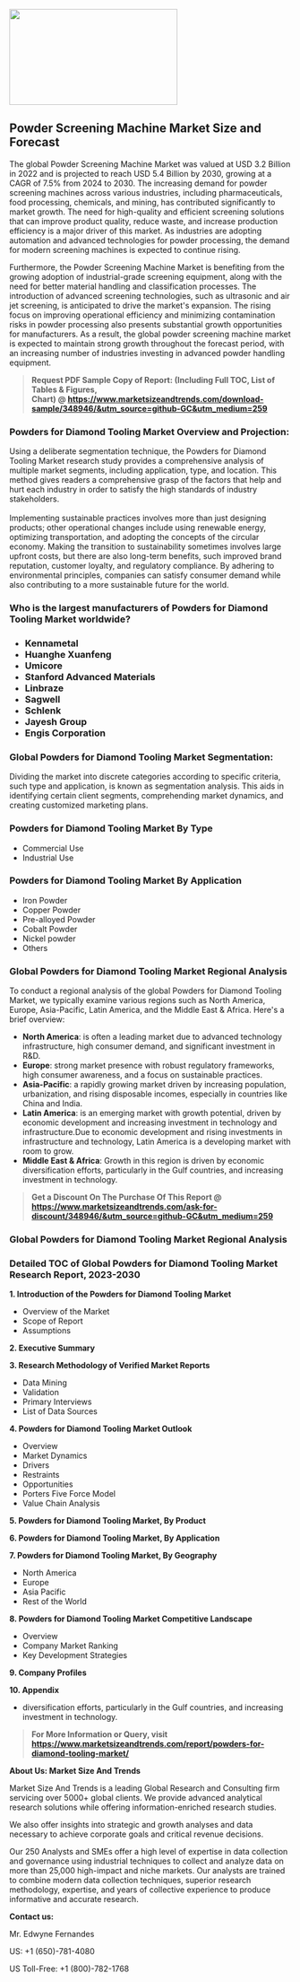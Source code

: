 <p><img class="alignnone size-medium wp-image-20088" src="https://ffe5etoiles.com/wp-content/uploads/2024/12/MST1-300x171.png" alt="" width="300" height="171" /></p><h2>Powder Screening Machine Market Size and Forecast</h2><p>The global Powder Screening Machine Market was valued at USD 3.2 Billion in 2022 and is projected to reach USD 5.4 Billion by 2030, growing at a CAGR of 7.5% from 2024 to 2030. The increasing demand for powder screening machines across various industries, including pharmaceuticals, food processing, chemicals, and mining, has contributed significantly to market growth. The need for high-quality and efficient screening solutions that can improve product quality, reduce waste, and increase production efficiency is a major driver of this market. As industries are adopting automation and advanced technologies for powder processing, the demand for modern screening machines is expected to continue rising.</p><p>Furthermore, the Powder Screening Machine Market is benefiting from the growing adoption of industrial-grade screening equipment, along with the need for better material handling and classification processes. The introduction of advanced screening technologies, such as ultrasonic and air jet screening, is anticipated to drive the market's expansion. The rising focus on improving operational efficiency and minimizing contamination risks in powder processing also presents substantial growth opportunities for manufacturers. As a result, the global powder screening machine market is expected to maintain strong growth throughout the forecast period, with an increasing number of industries investing in advanced powder handling equipment.</p></p><blockquote id="" class=""><strong>Request PDF Sample Copy of Report: (Including Full TOC, List of Tables &amp; Figures, Chart)&nbsp;@&nbsp;<strong><a href="https://www.marketsizeandtrends.com/download-sample/348946/&utm_source=github-GC&utm_medium=259" target="_blank">https://www.marketsizeandtrends.com/download-sample/348946/&utm_source=github-GC&utm_medium=259</a></strong></strong></blockquote><h3 id="" class="">Powders for Diamond Tooling Market&nbsp;Overview and Projection:</h3><p id="" class="">Using a deliberate segmentation technique, the Powders for Diamond Tooling Market research study provides a comprehensive analysis of multiple market segments, including application, type, and location. This method gives readers a comprehensive grasp of the factors that help and hurt each industry in order to satisfy the high standards of industry stakeholders. <br /> <br />Implementing sustainable practices involves more than just designing products; other operational changes include using renewable energy, optimizing transportation, and adopting the concepts of the circular economy. Making the transition to sustainability sometimes involves large upfront costs, but there are also long-term benefits, such improved brand reputation, customer loyalty, and regulatory compliance. By adhering to environmental principles, companies can satisfy consumer demand while also contributing to a more sustainable future for the world.</p><h3 id="" class="">Who is the largest manufacturers of&nbsp;Powders for Diamond Tooling Market worldwide?</h3><h3 class=""><p><ul><li>Kennametal </li><li> Huanghe Xuanfeng </li><li> Umicore </li><li> Stanford Advanced Materials </li><li> Linbraze </li><li> Sagwell </li><li> Schlenk </li><li> Jayesh Group </li><li> Engis Corporation</li></ul></p></h3><h3 id="" class="">Global&nbsp;Powders for Diamond Tooling Market Segmentation:</h3><p id="" class="">Dividing the market into discrete categories according to specific criteria, such type and application, is known as segmentation analysis. This aids in identifying certain client segments, comprehending market dynamics, and creating customized marketing plans.</p><h3 id="" class="">Powders for Diamond Tooling Market&nbsp;By Type</h3><p><p><ul><li>Commercial Use</li><li> Industrial Use</p></li></ul></p></p><h3 id="" class="">Powders for Diamond Tooling Market&nbsp;By Application</h3><p class=""><p><ul><li>Iron Powder</li><li> Copper Powder</li><li> Pre-alloyed Powder</li><li> Cobalt Powder</li><li> Nickel powder</li><li> Others</li></ul></p></p><h3 id="" class="">Global Powders for Diamond Tooling Market Regional Analysis</h3><p id="" class="">To conduct a regional analysis of the global Powders for Diamond Tooling Market, we typically examine various regions such as North America, Europe, Asia-Pacific, Latin America, and the Middle East &amp; Africa. Here's a brief overview:</p><ul><li><strong>North America</strong>: is often a leading market due to advanced technology infrastructure, high consumer demand, and significant investment in R&amp;D.</li><li><strong>Europe</strong>: strong market presence with robust regulatory frameworks, high consumer awareness, and a focus on sustainable practices.</li><li><strong>Asia-Pacific</strong>: a rapidly growing market driven by increasing population, urbanization, and rising disposable incomes, especially in countries like China and India.</li><li><strong>Latin America</strong>: is an emerging market with growth potential, driven by economic development and increasing investment in technology and infrastructure.Due to economic development and rising investments in infrastructure and technology, Latin America is a developing market with room to grow.</li><li><strong>Middle East &amp; Africa</strong>: Growth in this region is driven by economic diversification efforts, particularly in the Gulf countries, and increasing investment in technology.</li></ul><blockquote id="" class=""><strong>Get a Discount On The Purchase Of This Report @ <strong><a href="https://www.marketsizeandtrends.com/ask-for-discount/348946/&utm_source=github-GC&utm_medium=259" target="_blank">https://www.marketsizeandtrends.com/ask-for-discount/348946/&utm_source=github-GC&utm_medium=259</a></strong></strong></blockquote><h3 id="" class="">Global Powders for Diamond Tooling Market Regional Analysis</h3><h3 id="" class="">Detailed TOC of Global Powders for Diamond Tooling Market Research Report, 2023-2030</h3><p id="" class=""><strong>1. Introduction of the Powders for Diamond Tooling Market</strong></p><ul><li>Overview of the Market</li><li>Scope of Report</li><li>Assumptions</li></ul><p id="" class=""><strong>2. Executive Summary</strong></p><p id="" class=""><strong>3. Research Methodology of Verified Market Reports</strong></p><ul><li>Data Mining</li><li>Validation</li><li>Primary Interviews</li><li>List of Data Sources</li></ul><p id="" class=""><strong>4. Powders for Diamond Tooling Market Outlook</strong></p><ul><li>Overview</li><li>Market Dynamics</li><li>Drivers</li><li>Restraints</li><li>Opportunities</li><li>Porters Five Force Model</li><li>Value Chain Analysis</li></ul><p id="" class=""><strong>5. Powders for Diamond Tooling Market, By Product</strong></p><p id="" class=""><strong>6. Powders for Diamond Tooling Market, By Application</strong></p><p id="" class=""><strong>7. Powders for Diamond Tooling Market, By Geography</strong></p><ul><li>North America</li><li>Europe</li><li>Asia Pacific</li><li>Rest of the World</li></ul><p id="" class=""><strong>8. Powders for Diamond Tooling Market Competitive Landscape</strong></p><ul><li>Overview</li><li>Company Market Ranking</li><li>Key Development Strategies</li></ul><p id="" class=""><strong>9. Company Profiles</strong></p><p id="" class=""><strong>10. Appendix</strong></p><ul><li>diversification efforts, particularly in the Gulf countries, and increasing investment in technology.</li></ul><blockquote id="" class=""><strong>For More Information or Query, visit <strong><strong><a href="https://www.marketsizeandtrends.com/report/powders-for-diamond-tooling-market/" target="_blank">https://www.marketsizeandtrends.com/report/powders-for-diamond-tooling-market/</a></strong></strong></strong></blockquote><p id="" class=""><strong>About Us: Market Size And Trends</strong></p><p id="" class="">Market Size And Trends is a leading Global Research and Consulting firm servicing over 5000+ global clients. We provide advanced analytical research solutions while offering information-enriched research studies.</p><p id="" class="">We also offer insights into strategic and growth analyses and data necessary to achieve corporate goals and critical revenue decisions.</p><p id="" class="">Our 250 Analysts and SMEs offer a high level of expertise in data collection and governance using industrial techniques to collect and analyze data on more than 25,000 high-impact and niche markets. Our analysts are trained to combine modern data collection techniques, superior research methodology, expertise, and years of collective experience to produce informative and accurate research.</p><p id="" class=""><strong>Contact us:</strong></p><p id="" class="">Mr. Edwyne Fernandes</p><p id="" class="">US: +1 (650)-781-4080</p><p id="" class="">US Toll-Free: +1 (800)-782-1768</p>
